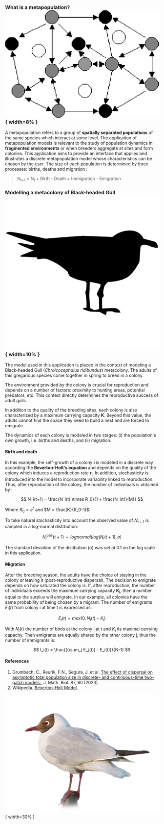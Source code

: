 
### What is a metapopulation?         		   ![](metapopulation.png){ width=8% } 

A metapopulation refers to a group of **spatially separated populations** of the same species which interact at some level. The application of metapopulation models is relevant to the study of population dynamics in **fragmented environments** or when breeders aggregate at sites and form colonies. This application aims to provide an interface that applies and illustrates a discrete metapopulation model whose characteristics can be chosen by the user.
The size of each population is determined by three processes: births, deaths and migration :

>   N<sub>t+1</sub> = N<sub>t</sub>  + Birth - Death + Immigration - Emigration 

### Modelling a metacolony of Black-headed Gull   ![](silouette.png){ width=10% } 

The model used in this application is placed in the context of modeling a Black-headed Gull (*Chroicocephalus ridibundus*) metacolony. The adults of this gregarious species come together in spring to breed in a colony. 



The environment provided by the colony is crucial for reproduction and depends on a number of factors: proximity to hunting areas, potential predators, etc. This context directly determines the reproductive success of adult gulls.  

In addition to the quality of the breeding sites, each colony is also characterized by a maximum carrying capacity **K**. Beyond this value, the adults cannot find the space they need to build a nest and are forced to emigrate. 

The dynamics of each colony is modeled in two stages: (i) the population's own growth, i.e. births and deaths, and (ii) migration.

#### Birth and death
In this example, the self-growth of a colony **i** is modeled in a discrete way according the **Beverton-Holt's equation** and depends on the quality of the colony which induces a reproduction rate **r<sub>i</sub>**. In addition, stochasticity is introduced into the model to incorporate variability linked to reproduction. Thus, after reproduction of the colony, the number of individuals is obtained by : 


$$
N_i(t+1) = \frac{N_i(t) \times R_0}{1 + \frac{N_i(t)}{M}}
$$

Where $R_0 = e^r$ and $M = \frac{K}{R_0-1}$. 

To take natural stochasticity into account the observed value of $N_{t+1}$ is sampled in a log-normal distrbution: 

$$
N^{obs}_i(t+1) \sim lognormal(log(N_i(t+1), \sigma)
$$

The standard deviation of the distibution ($\sigma$) was set at 0.1 on the log scale in this application. 

#### Migration
After the breeding season, the adults have the choice of staying in the colony or leaving it (post-reproductive dispersal).  The decision to emigrate depends on how saturated the colony is. If, after reproduction, the number of individuals exceeds the maximum carrying capacity **K<sub>i</sub>**, then a number equal to the surplus will emigrate. In our example, all colonies have the same probability of being chosen by a migrant.
The number of emigrants $E_i(t)$ from colony i at time t is expressed as: 

$$
E_i(t) = max(0, N_i(t)-K_i)
$$

With $N_i(t)$ the number of birds at the colony i at t and $K_i$ its maximal carrying capacity. Then emigrants are equally shared by the other colony j, thus the number of immigrants is: 

$$
I_i(t) = \frac{((\sum_j E_j(t)) - E_i(t))}{N-1}
$$

#### References
1. Grumbach, C., Reurik, F.N., Segura, J. et al. [The effect of dispersal on asymptotic total population size in discrete- and continuous-time two-patch models.](https://link.springer.com/article/10.1007/s00285-023-01984-8), J. Math. Biol. 87, 60 (2023).
2. Wikipedia. [Beverton-Holt Model](https://en.wikipedia.org/wiki/Beverton%E2%80%93Holt_model).

![](mouette_rieuse.png){ width=30% }



